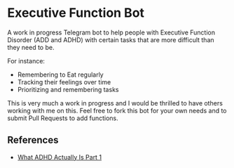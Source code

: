 # Executive Function Bot
A work in progress Telegram bot to help people with Executive Function Disorder (ADD and ADHD) with certain tasks that are more difficult than they need to be.

For instance:
- Remembering to Eat regularly
- Tracking their feelings over time
- Prioritizing and remembering tasks

This is very much a work in progress and I would be thrilled to have others working with me on this. Feel free to fork this bot for your own needs and to submit Pull Requests to add functions.

## References
- [What ADHD Actually Is Part 1](https://the-orbit.net/brutereason/2018/04/01/what-adhd-actually-is/)
